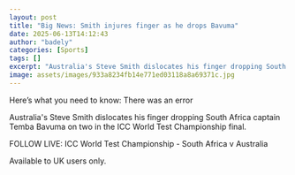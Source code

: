 ```yaml
---
layout: post
title: "Big News: Smith injures finger as he drops Bavuma"
date: 2025-06-13T14:12:43
author: "badely"
categories: [Sports]
tags: []
excerpt: "Australia's Steve Smith dislocates his finger dropping South Africa captain Temba Bavuma on two in the ICC World Test Championship final."
image: assets/images/933a8234fb14e771ed03118a8a69371c.jpg
---
```


Here’s what you need to know: There was an error

Australia's Steve Smith dislocates his finger dropping South Africa captain Temba Bavuma on two in the ICC World Test Championship final.

FOLLOW LIVE: ICC World Test Championship - South Africa v Australia

Available to UK users only.

